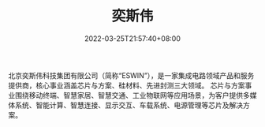﻿---
weight: 
title: "奕斯伟"
description: "北京奕斯伟科技集团有限公司（简称“ESWIN”），是一家集成电路领域产品和服务提供商，核心事业涵盖芯片与方案、硅材料、先进封测三大领域。 芯片与方案事业围绕移动终端、智慧家居、智慧交通、工业物联网等应用场景，为客户提供多媒体系统、智能计算、智慧连接、显示交互、车载系统、电源管理等芯片及解决方案。"
date: 2022-03-25T21:57:40+08:00
lastmod: 2022-03-25T16:45:40+08:00
draft: false
authors: ["Metabd"]
featuredImage: "579.jpg"
link: "http://www.eswin.com/"
tags: ["奕斯伟","算力"]
categories: ["navigation"]
navigation: ["算力"]
lightgallery: true
toc: true
pinned: false
recommend: false
recommend1: false
---
北京奕斯伟科技集团有限公司（简称“ESWIN”），是一家集成电路领域产品和服务提供商，核心事业涵盖芯片与方案、硅材料、先进封测三大领域。 芯片与方案事业围绕移动终端、智慧家居、智慧交通、工业物联网等应用场景，为客户提供多媒体系统、智能计算、智慧连接、显示交互、车载系统、电源管理等芯片及解决方案。
